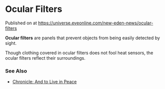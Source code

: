 # Ocular Filters
Published on  at https://universe.eveonline.com/new-eden-news/ocular-filters

**Ocular filters** are panels that prevent objects from being easily detected by sight.

Though clothing covered in ocular filters does not fool heat sensors, the ocular filters reflect their surroundings. 


### See Also
* [Chronicle: And to Live in Peace](3VmJn2sgpvJfGhqaDdYOAL)
